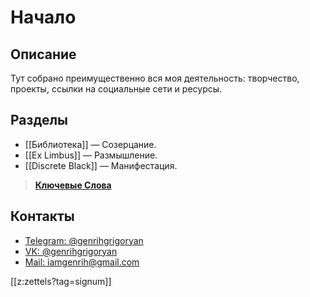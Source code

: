 # Начало

## Описание
Тут собрано преимущественно вся моя деятельность: творчество, проекты, ссылки на социальные сети и ресурсы.

## Разделы
* [[Библиотека]] — Созерцание.
* [[Ex Limbus]] — Размышление.
* [[Discrete Black]] — Манифестация.

>**[Ключевые Слова](search.html?tag=verbum)**

## Контакты
* [Telegram: @genrihgrigoryan](https://t.me/GenrihGrigoryan)
* [VK: @genrihgrigoryan](https://vk.com/GenrihGrigoryan)
* [Mail: iamgenrih@gmail.com](mailto:iamgenrih@gmail.com)

[[z:zettels?tag=signum]]

